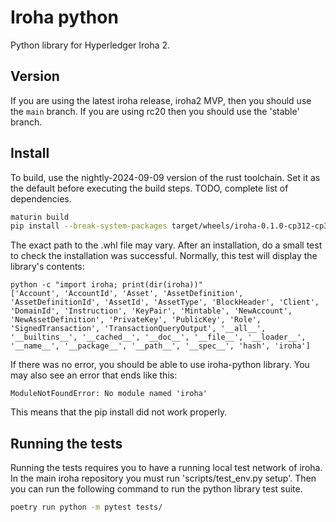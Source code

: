 # Iroha python

Python library for Hyperledger Iroha 2.

## Version

If you are using the latest iroha release, iroha2 MVP, then you should use the `main` branch. If you are using rc20 then you should use the 'stable' branch.

## Install

To build, use the nightly-2024-09-09 version of the rust toolchain. Set it as the default before executing the build steps. TODO, complete list of dependencies.

```sh
maturin build
pip install --break-system-packages target/wheels/iroha-0.1.0-cp312-cp312-manylinux_2_34_x86_64.whl
```

The exact path to the .whl file may vary. After an installation, do a small test to check the installation was successful. Normally, this test will display the library's contents:

```
python -c "import iroha; print(dir(iroha))"
['Account', 'AccountId', 'Asset', 'AssetDefinition', 'AssetDefinitionId', 'AssetId', 'AssetType', 'BlockHeader', 'Client', 'DomainId', 'Instruction', 'KeyPair', 'Mintable', 'NewAccount', 'NewAssetDefinition', 'PrivateKey', 'PublicKey', 'Role', 'SignedTransaction', 'TransactionQueryOutput', '__all__', '__builtins__', '__cached__', '__doc__', '__file__', '__loader__', '__name__', '__package__', '__path__', '__spec__', 'hash', 'iroha']
```

If there was no error, you should be able to use iroha-python library.
You may also see an error that ends like this:

```
ModuleNotFoundError: No module named 'iroha'
```

This means that the pip install did not work properly.

## Running the tests

Running the tests requires you to have a running local test network of iroha. In the main iroha repository you must run 'scripts/test_env.py setup'. Then you can run the following command to run the python library test suite.

```sh
poetry run python -m pytest tests/
```